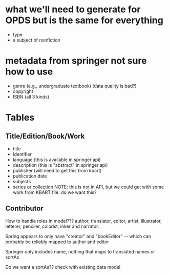 # what we'll need to generate for OPDS but is the same for everything

* type
* a subject of nonfiction



# metadata from springer not sure how to use

* genre (e.g., undergraduate textbook) (data quality is bad?)
* copyright
* ISBN (all 3 kinds)


# Tables

## Title/Edition/Book/Work

* title
* identifier
* language (this is available in springer api)
* description (this is "abstract" in springer api)
* publisher (will need to get this from kbart)
* publication date
* subjects
* series or collection NOTE: this is not in API, but we could get with some work from KBART file. do we want this?




## Contributor

How to handle roles in model??? author, translator, editor, artist, illustrator, letterer, penciler, colorist, inker and narrator.

Spring appears to only have "creator" and "bookEditor" -- which can probably be reliably mapped to author and editor

Springer only includes name, nothing that maps to translated names or sortAs

Do we want a sortAs?? check with existing data model


